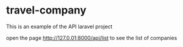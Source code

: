 # travel-company

This is an example of the API laravel project

open the page http://127.0.01:8000/api/list to see the list of companies
